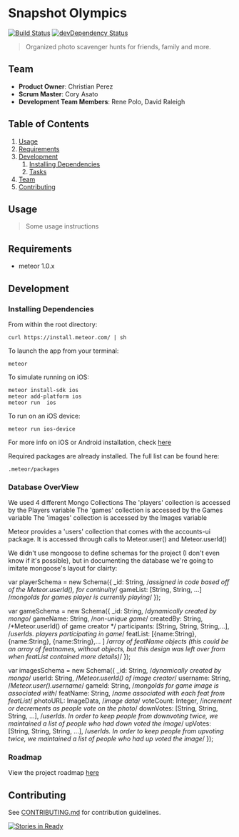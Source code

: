 # Snapshot Olympics
[![Build Status](https://travis-ci.org/warring-hail/jadegrizzly.png)](https://travis-ci.org/warring-hail/jadegrizzly) [![devDependency Status](https://david-dm.org/warring-hail/jadegrizzly/dev-status.svg)](https://david-dm.org/warring-hail/jadegrizzly#info=devDependencies)

> Organized photo scavenger hunts for friends, family and more.

## Team

  - __Product Owner__: Christian Perez
  - __Scrum Master__: Cory Asato
  - __Development Team Members__: Rene Polo, David Raleigh

## Table of Contents

1. [Usage](#Usage)
1. [Requirements](#requirements)
1. [Development](#development)
    1. [Installing Dependencies](#installing-dependencies)
    1. [Tasks](#tasks)
1. [Team](#team)
1. [Contributing](#contributing)

## Usage

> Some usage instructions

## Requirements

- meteor 1.0.x

## Development

### Installing Dependencies

From within the root directory:
```
curl https://install.meteor.com/ | sh
```

To launch the app from your terminal:
```
meteor
```

To simulate running on iOS:
```
meteor install-sdk ios
meteor add-platform ios
meteor run  ios
```
To run on an iOS device:
```
meteor run ios-device
```

For more info on iOS or Android installation, check [here](https://meteor.com/try/7)

Required packages are already installed. The full list can be found here:
```
.meteor/packages
```

### Database OverView
We used 4 different Mongo Collections
The 'players' collection is accessed by the Players variable
The 'games' collection is accessed by the Games variable
The 'images' collection is accessed by the Images variable

Meteor provides a 'users' collection that comes with the accounts-ui package. It is accessed through calls to Meteor.user() and Meteor.userId()

We didn't use mongoose to define schemas for the project (I don't even know if it's possible), but in documenting the database we're going to imitate mongoose's layout for clairty:

var playerSchema = new Schema({
  _id:  String, /*assigned in code based off of the Meteor.userId(), for continuity*/
  gameList: [String, String, ...] /*mongoIds for games player is currently playing*/
});

var gameSchema = new Schema({
  _id:  String, /*dynamically created by mongo*/
  gameName:  String, /*non-unique game*/
  createdBy: String, /*Meteor.userId() of game creator */
  participants: [String, String, String,...], /*userIds. players participating in game*/
  featList:  [{name:String}, {name:String}, {name:String},... ] /*array of featName objects (this could be an array of featnames, without objects, but this design was left over from when featList contained more details)*/
});

var imagesSchema = new Schema({
  _id: String, /*dynamically created by mongo*/
  userId: String, /*Meteor.userId() of image creator*/
  username: String, /*Meteor.user().username*/
  gameId: String, /*mongoIds for game image is associated with*/
  featName: String, /*name associated with each feat from featList*/
  photoURL: ImageData, /*image data*/
  voteCount: Integer, /*increment or decrements as people vote on the photo*/
  downVotes: [String, String, String, ...], /*userIds. In order to keep people from downvoting twice, we maintained a list of people who had down voted the image*/
  upVotes: [String, String, String, ...], /*userIds. In order to keep people from upvoting twice, we maintained a list of people who had up voted the image*/
});



### Roadmap

View the project roadmap [here](https://github.com/jadegrizzly/jadegrizzly/issues)


## Contributing

See [CONTRIBUTING.md](CONTRIBUTING.md) for contribution guidelines.

<!--Waffle.IO Badge Code.  DO NOT EDIT-->
[![Stories in Ready](https://badge.waffle.io/jadegrizzly/jadegrizzly.png?label=ready&title=Ready)](http://waffle.io/jadegrizzly/jadegrizzly)
